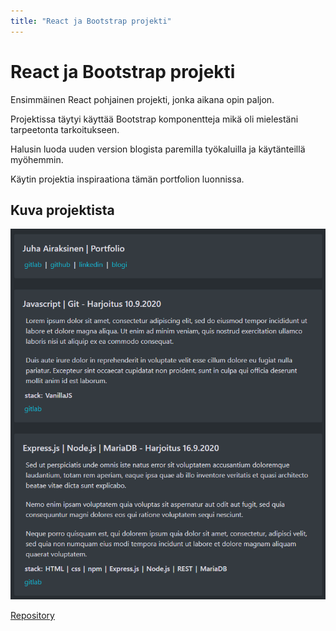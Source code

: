 ```yaml
---
title: "React ja Bootstrap projekti"
---
```

# React ja Bootstrap projekti

Ensimmäinen React pohjainen projekti, jonka aikana opin paljon.

Projektissa täytyi käyttää Bootstrap komponentteja mikä oli mielestäni tarpeetonta tarkoitukseen.

Halusin luoda uuden version blogista paremilla työkaluilla ja käytänteillä myöhemmin.

Käytin projektia inspiraationa tämän portfolion luonnissa.
## Kuva projektista
![portfolio](../images/desktop-portfolio.png)


[Repository](https://gitlab.com/juha_airaksinen/portfolio-kurssi)